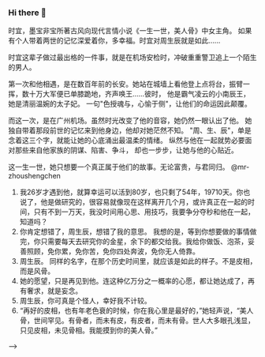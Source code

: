 ### Hi there 👋

时宜，墨宝非宝所著古风向现代言情小说《一生一世，美人骨》中女主角。
如果有个人带着两世的记忆深爱着你，多幸福。时宜对周生辰就是如此……

时宜这辈子做过最出格的一件事，就是在机场安检时，冲破重重警卫追上一个陌生的男人。

第一次和他相遇，是在数百年前的长安。她站在城墙上看他登上点将台，振臂一挥，数十万大军便已单膝跪地，齐声唤王……彼时，
他是霸气凌云的小南辰王，她是清丽温婉的太子妃。 一句"色授魂与，心愉于侧"，让他们的命运因此颠覆。

而这一次，是在广州机场。虽然时光改变了他的音容，她仍然一眼认出了他。
她独自带着那段前世的记忆来到他身边，他却对她茫然不知。
"周、生、辰"，单是念着这三个字，就能让她的心底涌出最温柔的情绪。
纵然与他在一起就势必要面对那些来自他家族的阴谋、陷害、争斗，
却也一步步，让她与他的心贴近。

这一生一世，她只想要一个真正属于他们的故事。无论富贵，与君同归。
@mr-zhoushengchen
1. 我26岁才遇到他，就算幸运可以活到80岁，也只剩了54年，19710天。你也说了，他是做研究的，很容易就像现在这样离开几个月，或许真正在一起的时间，只有不到一万天，我没时间用心思、用技巧，我要争分夺秒和他在一起，知道吗？
2. 你肯定想错了，周生辰，想错了我的意思。
我想的是，等到你想要做的事情做完，你只需要每天去研究你的金星，余下的都交给我。我给你做饭、泡茶，妥善照顾，免你累，免你苦，免你四处奔波，免你无人倚靠。
3. 周生辰。
同样的名字，在那个历史时间里，就应该是如此的样子。不是皮相，而是风骨。
4. 她的愿望，只是再见到他。连这种亿万分之一概率的心愿，都让她达成了，再有奢求，就是妄念。
5. 周生辰，你可真是个怪人，幸好我不计较。
6. “再好的皮相，也有年老色衰的时候，你在我心里是最好的，”她轻声说，“美人骨，世间罕见。有骨者，而未有皮，有皮者，而未有骨。世人大多眼孔浅显，只见皮相，未见骨相。我能摸到你的美人骨。”



-->
